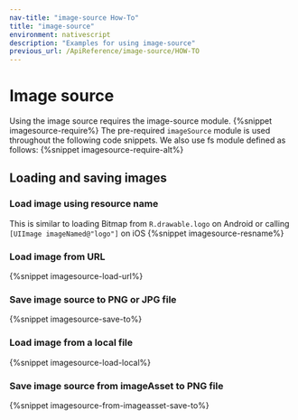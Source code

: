```yaml
---
nav-title: "image-source How-To"
title: "image-source"
environment: nativescript
description: "Examples for using image-source"
previous_url: /ApiReference/image-source/HOW-TO
---
```

# Image source
Using the image source requires the image-source module.
{%snippet imagesource-require%}
The pre-required `imageSource` module is used throughout the following code snippets.
We also use fs module defined as follows:
{%snippet imagesource-require-alt%}

## Loading and saving images
### Load image using resource name
This is similar to loading Bitmap from `R.drawable.logo` on Android or calling `[UIImage imageNamed@"logo"]` on iOS
{%snippet imagesource-resname%}

### Load image from URL
{%snippet imagesource-load-url%}

### Save image source to PNG or JPG file
{%snippet imagesource-save-to%}

### Load image from a local file
{%snippet imagesource-load-local%}

### Save image source from imageAsset to PNG file
{%snippet imagesource-from-imageasset-save-to%}